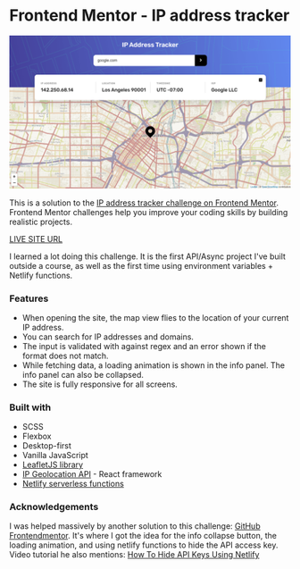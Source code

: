 # Frontend Mentor - IP address tracker

![Design preview for the IP address tracker coding challenge](./design/screenshot.png)

This is a solution to the [IP address tracker challenge on Frontend Mentor](https://www.frontendmentor.io/challenges/ip-address-tracker-I8-0yYAH0). Frontend Mentor challenges help you improve your coding skills by building realistic projects.

[LIVE SITE URL](https://ip-address-tracker-paulcave.netlify.app/)

I learned a lot doing this challenge. It is the first API/Async project I've built outside a course, as well as the first time using environment variables + Netlify functions.

### Features

- When opening the site, the map view flies to the location of your current IP address.
- You can search for IP addresses and domains.
- The input is validated with against regex and an error shown if the format does not match.
- While fetching data, a loading animation is shown in the info panel. The info panel can also be collapsed.
- The site is fully responsive for all screens.

### Built with

- SCSS
- Flexbox
- Desktop-first
- Vanilla JavaScript
- [LeafletJS library](https://leafletjs.com/reference-1.7.1.html)
- [IP Geolocation API](https://geo.ipify.org/) - React framework
- [Netlify serverless functions](https://docs.netlify.com/functions/overview/)

### Acknowledgements

I was helped massively by another solution to this challenge: [GitHub](https://github.com/tediko/ip-address-tracker) [Frontendmentor](https://www.frontendmentor.io/solutions/ip-tracker-mobile-first-sass-environment-variable-webpack-js-KVNZjJXr_).
It's where I got the idea for the info collapse button, the loading animation, and using netlify functions to hide the API access key.
Video tutorial he also mentions: [How To Hide API Keys Using Netlify](https://www.youtube.com/watch?v=m2Dr4L_Ab14)
